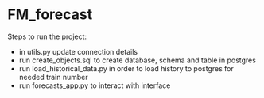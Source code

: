 # FM_forecast
Steps to run the project:
- in utils.py update connection details
- run create_objects.sql to create database, schema and table in postgres
- run load_historical_data.py in order to load history to postgres for needed train number
- run forecasts_app.py to interact with interface
